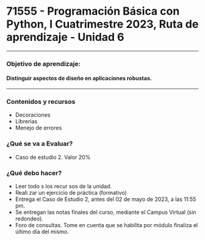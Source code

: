 # 71555 - Programación Básica con Python, I Cuatrimestre 2023, Ruta de aprendizaje - Unidad 6
- --
### Objetivo de aprendizaje:
#### Distinguir aspectos de diseño en aplicaciones robustas.
- --
### Contenidos y recursos
- Decoraciones
- Librerias
- Menejo de errores

### ¿Qué se va a Evaluar?
- Caso de estudio 2. Valor 20%

### ¿Qué debo hacer?
- Leer todo s los recur sos de la unidad.
- Reali zar un ejercicio de práctica (formativo)
- Entrega el Caso de Estudio 2, antes del 02 de mayo de 2023, a las 11:55 pm.
- Se entregan las notas finales del curso, mediante el Campus Virtual (sin redondeo).
- Foro de consultas. Tome en cuenta que se habilita por módulo finaliza el último día del mismo.

